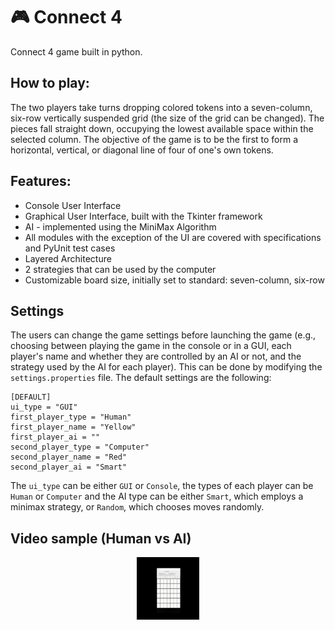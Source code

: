 # 🎮 Connect 4 
 Connect 4 game built in python.

## How to play:
The two players take turns dropping colored tokens into a seven-column, six-row vertically suspended grid (the size of the grid can be changed). The pieces fall straight down, occupying the lowest available space within the selected column. The objective of the game is to be the first to form a horizontal, vertical, or diagonal line of four of one's own tokens.

## Features:
- Console User Interface
-  Graphical User Interface, built with the Tkinter framework
- AI - implemented using the MiniMax Algorithm
- All modules with the exception of the UI are covered with specifications and PyUnit test cases
- Layered Architecture
- 2 strategies that can be used by the computer
- Customizable board size, initially set to standard: seven-column, six-row

## Settings
The users can change the game settings before launching the game (e.g., choosing between playing the game in the console or in a GUI, each player's name and whether they are controlled by an AI or not, and the strategy used by the AI for each player). This can be done by modifying the ```settings.properties``` file. The default settings are the following:
```
[DEFAULT]
ui_type = "GUI"
first_player_type = "Human"
first_player_name = "Yellow"
first_player_ai = ""
second_player_type = "Computer"
second_player_name = "Red"
second_player_ai = "Smart"
```
The ```ui_type``` can be either ```GUI``` or ```Console```, the types of each player can be ```Human``` or ```Computer``` and the AI type can be either ```Smart```, which employs a minimax strategy, or ```Random```, which chooses moves randomly.

## Video sample (Human vs AI)
 <p align="center"> <img src="https://github.com/AndreiGota/ConnectFour/blob/main/video.gif" width="100" height="100"/> </p>

